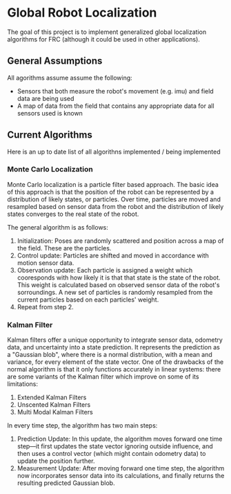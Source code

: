 # Global Robot Localization
The goal of this project is to implement generalized global localization algorithms for FRC (although it could be used in other applications).
## General Assumptions
All agorithms assume assume the following:
* Sensors that both measure the robot's movement (e.g. imu) and field data are being used
* A map of data from the field that contains any appropriate data for all sensors used is known
## Current Algorithms
Here is an up to date list of all algorithns implemented / being implemented

### Monte Carlo Localization
Monte Carlo localization is a particle filter based approach. The basic idea of this approach is that the position of the robot can be represented by a distribution of likely states, or particles. Over time, particles are moved and resampled based on sensor data from the robot and the distribution of likely states converges to the real state of the robot.

The general algorithm is as follows:
1. Initialization: Poses are randomly scattered and position across a map of the field. These are the particles.
2. Control update: Particles are shifted and moved in accordance with motion sensor data.
3. Observation update: Each particle is assigned a weight which cooresponds with how likely it is that that state is the state of the robot. This weight is calculated based on observed sensor data of the robot's sorroundings. A new set of particles is randomly resampled from the current particles based on each particles' weight.
4. Repeat from step 2.


### Kalman Filter
Kalman filters offer a unique opportunity to integrate sensor data, odometry data, and uncertainty into a state prediction. It represents the prediction as a "Gaussian blob", where there is a normal distribution, with a mean and variance, for every element of the state vector. One of the drawbacks of the normal algorithm is that it only functions accurately in linear systems: there are some variants of the Kalman filter which improve on some of its limitations:
1. Extended Kalman Filters
2. Unscented Kalman Filters
3. Multi Modal Kalman Filters

In every time step, the algorithm has two main steps:
1. Prediction Update: In this update, the algorithm moves forward one time step—it first updates the state vector ignoring outside influence, and then uses a control vector (which might contain odometry data) to update the position further.
2. Measurement Update: After moving forward one time step, the algorithm now incorporates sensor data into its calculations, and finally returns the resulting predicted Gaussian blob.
